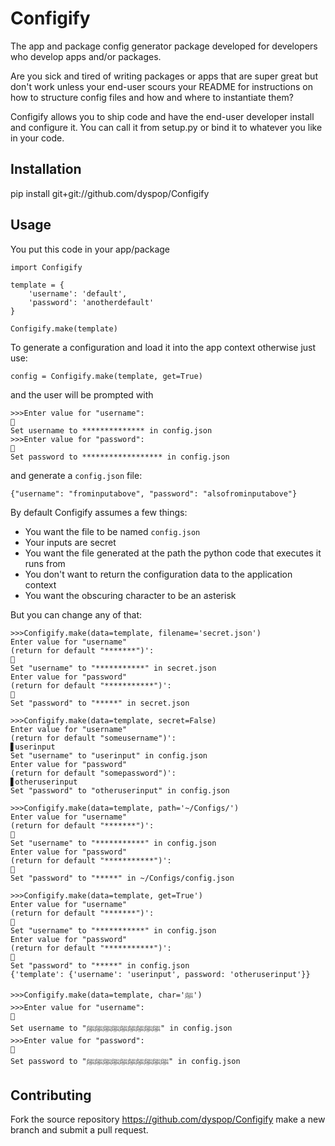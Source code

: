 # Configify

The app and package config generator package developed for developers who develop apps and/or packages.

Are you sick and tired of writing packages or apps that are super great but don't work unless your end-user scours your README for instructions on how to structure config files and how and where to instantiate them? 

Configify allows you to ship code and have the end-user developer install and configure it. You can call it from setup.py or bind it to whatever you like in your code.

## Installation

pip install git+git://github.com/dyspop/Configify

## Usage

You put this code in your app/package

    import Configify

    template = {
        'username': 'default',
        'password': 'anotherdefault'
    }

    Configify.make(template)

To generate a configuration and load it into the app context otherwise just use:

    config = Configify.make(template, get=True)

and the user will be prompted with

    >>>Enter value for "username": 
    🔑
    Set username to ************** in config.json
    >>>Enter value for "password":
    🔑
    Set password to ****************** in config.json

and generate a `config.json` file:

    {"username": "frominputabove", "password": "alsofrominputabove"}

By default Configify assumes a few things:

* You want the file to be named `config.json`
* Your inputs are secret
* You want the file generated at the path the python code that executes it runs from
* You don't want to return the configuration data to the application context
* You want the obscuring character to be an asterisk

But you can change any of that:


```
>>>Configify.make(data=template, filename='secret.json')
Enter value for "username"
(return for default "*******")': 
🔑
Set "username" to "***********" in secret.json
Enter value for "password"
(return for default "***********")': 
🔑
Set "password" to "*****" in secret.json
```
```
>>>Configify.make(data=template, secret=False)
Enter value for "username"
(return for default "someusername")': 
▋userinput
Set "username" to "userinput" in config.json
Enter value for "password"
(return for default "somepassword")': 
▋otheruserinput
Set "password" to "otheruserinput" in config.json
```
```
>>>Configify.make(data=template, path='~/Configs/')
Enter value for "username"
(return for default "*******")': 
🔑
Set "username" to "***********" in config.json
Enter value for "password"
(return for default "***********")': 
🔑
Set "password" to "*****" in ~/Configs/config.json
```
```
>>>Configify.make(data=template, get=True')
Enter value for "username"
(return for default "*******")': 
🔑
Set "username" to "***********" in config.json
Enter value for "password"
(return for default "***********")': 
🔑
Set "password" to "*****" in config.json
{'template': {'username': 'userinput', password: 'otheruserinput'}}
```
```
>>>Configify.make(data=template, char='ﷺ')
>>>Enter value for "username": 
🔑
Set username to "ﷺﷺﷺﷺﷺﷺﷺﷺﷺ" in config.json
>>>Enter value for "password":
🔑
Set password to "ﷺﷺﷺﷺﷺﷺﷺﷺﷺﷺ" in config.json
```

## Contributing

Fork the source repository https://github.com/dyspop/Configify make a new branch and submit a pull request.

